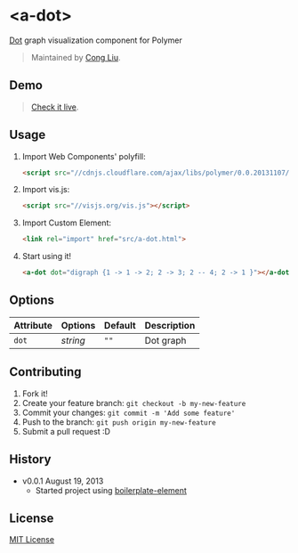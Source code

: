 # &lt;a-dot&gt;

[Dot](http://www.graphviz.org/content/dot-language) graph visualization component for Polymer

> Maintained by [Cong Liu](https://github.com/ghostoy).

## Demo

> [Check it live](http://ghostoy.github.io/a-dot).

## Usage

1. Import Web Components' polyfill:

	```html
	<script src="//cdnjs.cloudflare.com/ajax/libs/polymer/0.0.20131107/polymer.min.js"></script>
	```
2. Import vis.js:

	```html
	<script src="//visjs.org/vis.js"></script>
	```

3. Import Custom Element:

	```html
	<link rel="import" href="src/a-dot.html">
	```

4. Start using it!

	```html
	<a-dot dot="digraph {1 -> 1 -> 2; 2 -> 3; 2 -- 4; 2 -> 1 }"></a-dot>
	```

## Options

Attribute  | Options                   | Default             | Description
---        | ---                       | ---                 | ---
`dot`      | *string*                  | `""`                | Dot graph

## Contributing

1. Fork it!
2. Create your feature branch: `git checkout -b my-new-feature`
3. Commit your changes: `git commit -m 'Add some feature'`
4. Push to the branch: `git push origin my-new-feature`
5. Submit a pull request :D

## History

* v0.0.1 August 19, 2013
	* Started project using [boilerplate-element](https://github.com/customelements/boilerplate-element)

## License

[MIT License](http://opensource.org/licenses/MIT)
